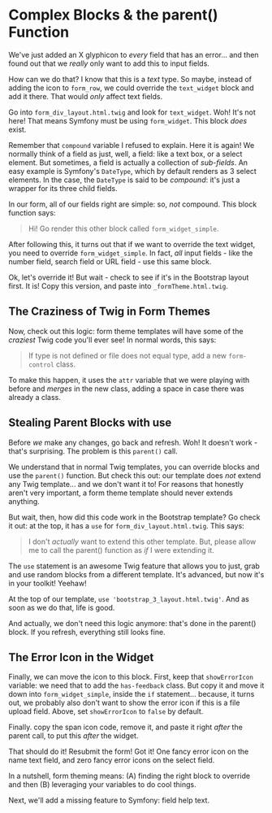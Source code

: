 # Complex Blocks & the parent() Function

We've just added an X glyphicon to *every* field that has an error... and then found
out that we *really* only want to add this to input fields.

How can we do that? I know that this is a *text* type. So maybe, instead of adding
the icon to `form_row`, we could override the `text_widget` block and add it there.
That would *only* affect text fields.

Go into `form_div_layout.html.twig` and look for `text_widget`. Woh! It's not here!
That means Symfony must be using `form_widget`. This block *does* exist.

Remember that `compound` variable I refused to explain. Here it is again! We normally
think of a field as just, well, a field: like a text box, or a select element. But
sometimes, a field is actually a collection of *sub-fields*. An easy example is Symfony's
`DateType`, which by default renders as 3 select elements. In the case, the `DateType`
is said to be *compound*: it's just a wrapper for its three child fields.

In our form, all of our fields right are simple: so, *not* compound. This block
function says:

> Hi! Go render this other block called `form_widget_simple`.

After following this, it turns out that if we want to override the text widget, you
need to override `form_widget_simple`. In fact, *all* input fields - like the number
field, search field or URL field - use this same block.

Ok, let's override it! But wait - check to see if it's in the Bootstrap layout first.
It is! Copy this version, and paste into `_formTheme.html.twig`.

## The Craziness of Twig in Form Themes

Now, check out this logic: form theme templates will have some of the *craziest*
Twig code you'll ever see! In normal words, this says:

> If type is not defined or file does not equal type, add a new `form-control` class.

To make this happen, it uses the `attr` variable that we were playing with before
and *merges* in the new class, adding a space in case there was already a class.

## Stealing Parent Blocks with use

Before *we* make any changes, go back and refresh. Woh! It doesn't work - that's
surprising. The problem is this `parent()` call.

We understand that in normal Twig templates, you can override blocks and use the
`parent()` function. But check this out: our template does *not* extend any Twig
template... and we don't want it to! For reasons that honestly aren't very important,
a form theme template should never extends anything.

But wait, then, how did this code work in the Bootstrap template? Go check it out:
at the top, it has a `use` for `form_div_layout.html.twig`. This says:

> I don't *actually* want to extend this other template. But, please allow me
> to call the parent() function as *if* I were extending it.

The `use` statement is an awesome Twig feature that allows you to just, grab and
use random blocks from a different template. It's advanced, but now it's in your
toolkit! Yeehaw!

At the top of our template, `use 'bootstrap_3_layout.html.twig'`. And as soon as
we do that, life is good.

And actually, we don't need this logic anymore: that's done in the parent() block.
If you refresh, everything still looks fine.

## The Error Icon in the Widget

Finally, we can move the icon to this block. First, keep that `showErrorIcon` variable:
we need that to add the `has-feedback` class. But copy it and move it down into
`form_widget_simple`, inside the `if` statement... because, it turns out, we probably
also don't want to show the error icon if this is a file upload field. Above, set
`showErrorIcon` to `false` by default.

Finally. copy the span icon code, remove it, and paste it right *after* the parent
call, to put this *after* the widget.

That should do it! Resubmit the form! Got it! One fancy error icon on the name text
field, and zero fancy error icons on the select field.

In a nutshell, form theming means: (A) finding the right block to override and then
(B) leveraging your variables to do cool things.

Next, we'll add a missing feature to Symfony: field help text.
